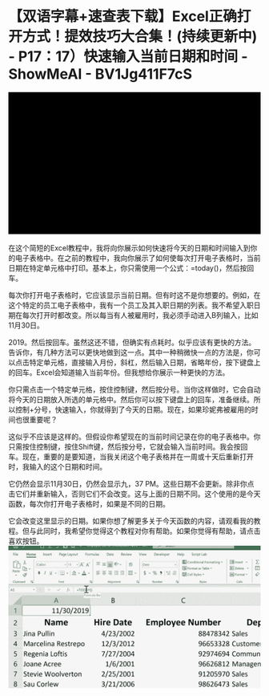 # 【双语字幕+速查表下载】Excel正确打开方式！提效技巧大合集！(持续更新中) - P17：17）快速输入当前日期和时间 - ShowMeAI - BV1Jg411F7cS

![](img/dac5566b5da68ccb5ad00f0112802a2c_0.png)

在这个简短的Excel教程中，我将向你展示如何快速将今天的日期和时间输入到你的电子表格中。在之前的教程中，我向你展示了如何使每次打开电子表格时，当前日期在特定单元格中打印。基本上，你只需使用一个公式：=today()，然后按回车。

每次你打开电子表格时，它应该显示当前日期。但有时这不是你想要的。例如，在这个特定的员工电子表格中，我有一个员工及其入职日期的列表。我不希望入职日期在每次打开时都改变。所以每当有人被雇用时，我必须手动进入B列输入，比如11月30日。

2019。然后按回车。虽然这还不错，但确实有点耗时。似乎应该有更快的方法。告诉你，有几种方法可以更快地做到这一点。其中一种稍微快一点的方法是，你可以点击特定单元格，直接输入月份，斜杠，然后输入日期，省略年份，按下键盘上的回车。Excel会知道输入当前年份。但我想给你展示一种更快的方法。

你只需点击一个特定单元格，按住控制键，然后按分号。当你这样做时，它会自动将今天的日期放入所选的单元格中。然后你可以按下键盘上的回车，准备继续。所以控制+分号，快速输入，你就得到了今天的日期。现在，如果珍妮弗被雇用的时间也很重要呢？

这似乎不应该是这样的。但假设你希望现在的当前时间记录在你的电子表格中。你只需按住控制键，按住Shift键，然后按分号，它就会输入当前时间。我会按回车。现在，重要的是要知道，当我关闭这个电子表格并在一周或十天后重新打开时，我输入的这个日期和时间。

它仍然会显示11月30日，仍然会显示九，37 PM。这些日期不会更新。除非你点击它们并重新输入，否则它们不会改变。这与上面的日期不同。这个使用的是今天函数，每次你打开电子表格时，如果是不同的日期。

它会改变这里显示的日期。如果你想了解更多关于今天函数的内容，请观看我的教程。但与此同时，我希望你觉得这个教程对你有帮助。如果你觉得有帮助，请点击喜欢按钮。![](img/dac5566b5da68ccb5ad00f0112802a2c_2.png)
